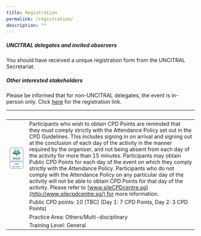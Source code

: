 ```yaml
---
title: Registration
permalink: /registration/
description: ""
---
```

##### **UNCITRAL delegates and invited observers**

You should have received a unique registration form from the UNCITRAL Secretariat.

##### **Other interested stakeholders**
Please be informed that for non-UNCITRAL delegates, the event is in-person only. Click [here](https://form.gov.sg/64a7bcccb768410012034100) for the registration link.




| ⠀ | ⠀ |
| -------- | -------- |
| ![](/images/sile22.png)| Participants who wish to obtain CPD Points are reminded that they must comply strictly with the Attendance Policy set out in the CPD Guidelines. This includes signing in on arrival and signing out at the conclusion of each day of the activity in the manner required by the organiser, and not being absent from each day of the activity for more than 15 minutes. Participants may obtain Public CPD Points for each day of the event on which they comply strictly with the Attendance Policy. Participants who do not comply with the Attendance Policy on any particular day of the activity will not be able to obtain CPD Points for that day of the activity. Please refer to [www.sileCPDcentre.sg](http://www.silecpdcentre.sg/) for more information.|
| ⠀ | Public CPD points: 10 \[TBC\] (Day 1: 7 CPD Points, Day 2: 3 CPD Points)
| ⠀ | Practice Area: Others/Multi-disciplinary⠀ |
| ⠀ | Training Level: General⠀⠀ |

